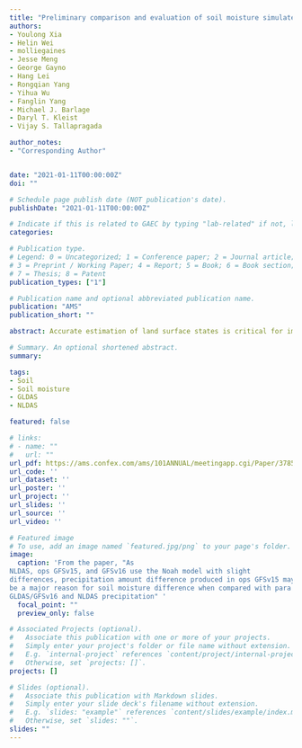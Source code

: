 ```yaml
---
title: "Preliminary comparison and evaluation of soil moisture simulated in GFSv15 and GFSv16"
authors:
- Youlong Xia
- Helin Wei
- molliegaines
- Jesse Meng
- George Gayno
- Hang Lei
- Rongqian Yang
- Yihua Wu
- Fanglin Yang
- Michael J. Barlage
- Daryl T. Kleist
- Vijay S. Tallapragada

author_notes:
- "Corresponding Author"


date: "2021-01-11T00:00:00Z"
doi: ""

# Schedule page publish date (NOT publication's date).
publishDate: "2021-01-11T00:00:00Z"

# Indicate if this is related to GAEC by typing "lab-related" if not, leave blank
categories:

# Publication type.
# Legend: 0 = Uncategorized; 1 = Conference paper; 2 = Journal article;
# 3 = Preprint / Working Paper; 4 = Report; 5 = Book; 6 = Book section;
# 7 = Thesis; 8 = Patent
publication_types: ["1"]

# Publication name and optional abbreviated publication name.
publication: "AMS"
publication_short: ""

abstract: Accurate estimation of land surface states is critical for improving prediction of coupled global weather and climate forecast systems, especially in regions with strong land-atmosphere interactions (e.g., semi-arid/”hot spots”). Soil moisture observations are sparse and not appropriate for direct use as initial and/or boundary conditions for these systems. Land states produced from these coupled systems often have large errors and drifts owing to substantial biases in the surface forcing (e.g., precipitation). The Global Land Data Assimilation System (GLDAS) utilizes the best available in-situ and remotely sensed observations of land surface properties and surface forcing data to produce enhanced fields of land surface states. The GLDAS does not assimilate observations directly via a data assimilation algorithm, but rather, runs an uncoupled land model by using observed precipitation and additional surface forcings from the parent coupled model (e.g., Global Data Assimilation System GDAS). The GLDAS is run once per day to provide initial soil moisture and temperature to the atmospheric model. Based on such a concept, the NCEP GLDAS will become part of the next version Global Forecast System (GFSv16), which is undergoing retrospective and real-time testing and scheduled to be implemented into operations in February 2021. This presentation summarizes some preliminary comparison and evaluation results of GFSv16 and GFSv15 soil moisture products. These products are first compared with the soil moisture simulated from the North American Land Data Assimilation System (NLDAS), and then evaluated against in-situ observations from the International Soil Moisture Network. The comparison and evaluation are performed for multiple seasons. The preliminary results show that GLDAS/GFSv16 is closer to GFSv15 when compared with NLDAS and in-situ observations. Large differences between modeled and observed soil moisture may come from (1) spatial scale mismatch, (2) different soil types, (3) surface meteorological forcing errors, and (4) Noah land model parameters and structure errors (e.g., inaccurate and/or missing soil and hydrological processes). The reasons for these errors need to be investigated in the future. The presentation also summarizes the potential impact of soil moisture on near-surface temperature and humidity when simulated and observed precipitation is used to generate soil moisture separately.

# Summary. An optional shortened abstract.
summary: 

tags:
- Soil
- Soil moisture
- GLDAS
- NLDAS

featured: false

# links:
# - name: ""
#   url: ""
url_pdf: https://ams.confex.com/ams/101ANNUAL/meetingapp.cgi/Paper/378593
url_code: ''
url_dataset: ''
url_poster: ''
url_project: ''
url_slides: ''
url_source: ''
url_video: ''

# Featured image
# To use, add an image named `featured.jpg/png` to your page's folder. 
image:
  caption: 'From the paper, "As
NLDAS, ops GFSv15, and GFSv16 use the Noah model with slight
differences, precipitation amount difference produced in ops GFSv15 may
be a major reason for soil moisture difference when compared with para
GLDAS/GFSv16 and NLDAS precipitation" '
  focal_point: ""
  preview_only: false

# Associated Projects (optional).
#   Associate this publication with one or more of your projects.
#   Simply enter your project's folder or file name without extension.
#   E.g. `internal-project` references `content/project/internal-project/index.md`.
#   Otherwise, set `projects: []`.
projects: []

# Slides (optional).
#   Associate this publication with Markdown slides.
#   Simply enter your slide deck's filename without extension.
#   E.g. `slides: "example"` references `content/slides/example/index.md`.
#   Otherwise, set `slides: ""`.
slides: ""
---
```



